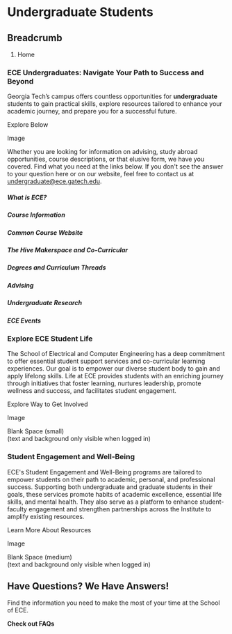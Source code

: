 #  Undergraduate Students

## Breadcrumb

  1. Home

### ECE Undergraduates: Navigate Your Path to Success and Beyond

Georgia Tech’s campus offers countless opportunities for **undergraduate**
students to gain practical skills, explore resources tailored to enhance your
academic journey, and prepare you for a successful future.

Explore Below

Image



Whether you are looking for information on advising, study abroad
opportunities, course descriptions, or that elusive form, we have you covered.
Find what you need at the links below. If you don't see the answer to your
question here or on our website, feel free to contact us at
undergraduate@ece.gatech.edu.

##### What is ECE?

##### Course Information

##### Common Course Website

##### The Hive Makerspace and Co-Curricular

##### Degrees and Curriculum Threads

##### Advising

##### Undergraduate Research

##### ECE Events

### Explore ECE Student Life

The School of Electrical and Computer Engineering has a deep commitment to
offer essential student support services and co-curricular learning
experiences. Our goal is to empower our diverse student body to gain and apply
lifelong skills. Life at ECE provides students with an enriching journey
through initiatives that foster learning, nurtures leadership, promote
wellness and success, and facilitates student engagement.

Explore Way to Get Involved

Image

Blank Space (small)  
(text and background only visible when logged in)

### Student Engagement and Well-Being

ECE's Student Engagement and Well-Being programs are tailored to empower
students on their path to academic, personal, and professional success.
Supporting both undergraduate and graduate students in their goals, these
services promote habits of academic excellence, essential life skills, and
mental health. They also serve as a platform to enhance student-faculty
engagement and strengthen partnerships across the Institute to amplify
existing resources.

Learn More About Resources

Image

Blank Space (medium)  
(text and background only visible when logged in)

## Have Questions? We Have Answers!

 Find the information you need to make the most of your time at the School of
ECE.

**Check out FAQs**

